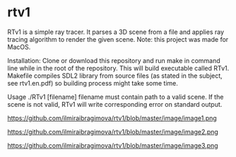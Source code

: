 # rtv1
RTv1 is a simple ray tracer. It parses a 3D scene from a file and applies ray tracing algorithm to render the given scene.
Note: this project was made for MacOS.

Installation:
Clone or download this repository and run make in command line while in the root of the repository. This will build executable called RTv1. Makefile compiles SDL2 library from source files (as stated in the subject, see rtv1.en.pdf) so building process might take some time.

Usage
./RTv1 [filename]
filename must contain path to a valid scene.
If the scene is not valid, RTv1 will write corresponding error on standard output.

https://github.com/ilmiraibragimova/rtv1/blob/master/image/image1.png

https://github.com/ilmiraibragimova/rtv1/blob/master/image/image2.png

https://github.com/ilmiraibragimova/rtv1/blob/master/image/image3.png


